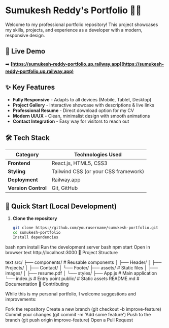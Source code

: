 # Sumukesh Reddy's Portfolio 👨‍💻

Welcome to my professional portfolio repository! This project showcases my skills, projects, and experience as a developer with a modern, responsive design.

## 🌟 Live Demo

➡️ **[https://sumukesh-reddy-portfolio.up.railway.app](https://sumukesh-reddy-portfolio.up.railway.app)**

## ✨ Key Features

- **Fully Responsive** - Adapts to all devices (Mobile, Tablet, Desktop)
- **Project Gallery** - Interactive showcase with descriptions & live links
- **Professional Resume** - Direct download option for my CV
- **Modern UI/UX** - Clean, minimalist design with smooth animations
- **Contact Integration** - Easy way for visitors to reach out

## 🛠️ Tech Stack

| Category       | Technologies Used |
|----------------|-------------------|
| **Frontend**   | React.js, HTML5, CSS3 |
| **Styling**    | Tailwind CSS (or your CSS framework) |
| **Deployment** | Railway.app |
| **Version Control** | Git, GitHub |

## 🚀 Quick Start (Local Development)

1. **Clone the repository**
   ```bash
   git clone https://github.com/yourusername/sumukesh-portfolio.git
   cd sumukesh-portfolio
   Install dependencies
bash
npm install
Run the development server
bash
npm start
Open in browser
text
http://localhost:3000
📂 Project Structure

text
src/
├── components/       # Reusable components
│   ├── Header/
│   ├── Projects/
│   ├── Contact/
│   └── Footer/
├── assets/           # Static files
│   ├── images/
│   ├── resume.pdf
│   └── styles/
├── App.js            # Main application
└── index.js          # Entry point
public/               # Static assets
README.md             # Documentation
🤝 Contributing

While this is my personal portfolio, I welcome suggestions and improvements:

Fork the repository
Create a new branch (git checkout -b improve-feature)
Commit your changes (git commit -m 'Add some feature')
Push to the branch (git push origin improve-feature)
Open a Pull Request
